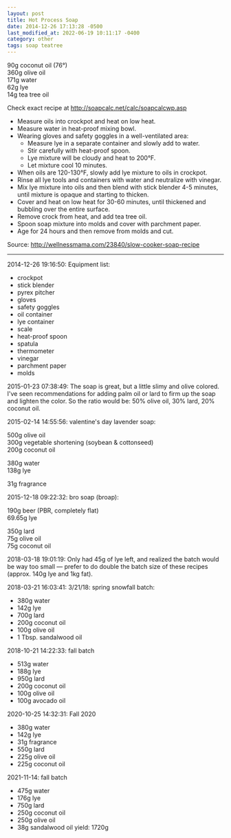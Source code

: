 ```yaml
---
layout: post
title: Hot Process Soap
date: 2014-12-26 17:13:28 -0500
last_modified_at: 2022-06-19 10:11:17 -0400
category: other
tags: soap teatree
---
```

90g coconut oil (76°)  
360g olive oil  
171g water  
62g lye  
14g tea tree oil
  

Check exact recipe at http://soapcalc.net/calc/soapcalcwp.asp

* Measure oils into crockpot and heat on low heat.
* Measure water in heat-proof mixing bowl.
* Wearing gloves and safety goggles in a well-ventilated area:  
  * Measure lye in a separate container and slowly add to water.
  * Stir carefully with heat-proof spoon.
  * Lye mixture will be cloudy and heat to 200°F.
  * Let mixture cool 10 minutes.
* When oils are 120-130°F, slowly add lye mixture to oils in crockpot.
* Rinse all lye tools and containers with water and neutralize with vinegar.
* Mix lye mixture into oils and then blend with stick blender 4-5 minutes, until mixture is opaque and starting to thicken.
* Cover and heat on low heat for 30-60 minutes, until thickened and bubbling over the entire surface.
* Remove crock from heat, and add tea tree oil.
* Spoon soap mixture into molds and cover with parchment paper.
* Age for 24 hours and then remove from molds and cut.

Source: <http://wellnessmama.com/23840/slow-cooker-soap-recipe>

---

2014-12-26 19:16:50: Equipment list:

* crockpot 
* stick blender
* pyrex pitcher
* gloves
* safety goggles 
* oil container
* lye container
* scale
* heat-proof spoon
* spatula
* thermometer
* vinegar
* parchment paper
* molds

2015-01-23 07:38:49: The soap is great, but a little slimy and olive colored. I've
seen recommendations for adding palm oil or lard to firm up the soap and lighten the
color. So the ratio would be: 50% olive oil, 30% lard, 20% coconut oil.

2015-02-14 14:55:56: valentine's day lavender soap:

500g olive oil  
300g vegetable shortening (soybean & cottonseed)  
200g coconut oil

380g water  
138g lye

31g fragrance

2015-12-18 09:22:32: bro soap (broap):

190g beer (PBR, completely flat)  
69.65g lye

350g lard  
75g olive oil  
75g coconut oil

2018-03-18 19:01:19: Only had 45g of lye left, and realized the batch would be way
too small — prefer to do double the batch size of these recipes (approx. 140g lye
and 1kg fat).

2018-03-21 16:03:41: 3/21/18: spring snowfall batch:
* 380g water
* 142g lye
* 700g lard
* 200g coconut oil
* 100g olive oil
* 1 Tbsp. sandalwood oil

2018-10-21 14:22:33: fall batch
* 513g water
* 188g lye
* 950g lard
* 200g coconut oil
* 100g olive oil
* 100g avocado oil

2020-10-25 14:32:31: Fall 2020
* 380g water
* 142g lye
* 31g fragrance
* 550g lard
* 225g olive oil
* 225g coconut oil

2021-11-14: fall batch
* 475g water
* 176g lye
* 750g lard
* 250g coconut oil
* 250g olive oil
* 38g sandalwood oil
yield: 1720g
